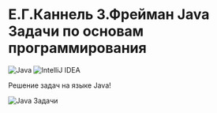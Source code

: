 # Е.Г.Каннель З.Фрейман Java Задачи по основам программирования

![Java](https://img.shields.io/badge/java-%23ED8B00.svg?style=for-the-badge&logo=java&logoColor=white)
![IntelliJ IDEA](https://img.shields.io/badge/IntelliJIDEA-000000.svg?style=for-the-badge&logo=intellij-idea&logoColor=white)

Решение задач на языке Java!

![Java Задачи](https://user-images.githubusercontent.com/58209188/168428026-4444cd98-63d4-4bbc-8155-bd5dfd819543.png)

